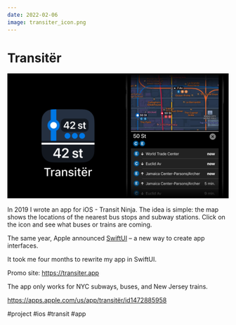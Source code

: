 ```yaml
---
date: 2022-02-06
image: transiter_icon.png
---
```


# Transitër

![Transitër promo](transiter.png)

In 2019 I wrote an app for iOS - Transit Ninja.
The idea is simple: the map shows the locations of the nearest bus stops and subway stations.
Click on the icon and see what buses or trains are coming.

The same year, Apple announced [SwiftUI](https://developer.apple.com/xcode/swiftui/) – a new way to create app interfaces.

It took me four months to rewrite my app in SwiftUI.

Promo site: https://transiter.app

The app only works for NYC subways, buses, and New Jersey trains.

https://apps.apple.com/us/app/transitër/id1472885958

#project #ios #transit #app
